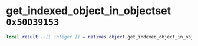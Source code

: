 # get_indexed_object_in_objectset `0x50D39153`

```lua
local result --[[ integer ]] = natives.object.get_indexed_object_in_objectset(_index --[[ number ]], _objectSet --[[ integer ]])
```